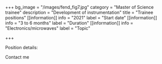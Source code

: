 +++
bg_image = "/images/fend_fig7.jpg"
category = "Master of Science trainee"
description = "Development of instrumentation"
title = "Trainee positions"
[[information]]
info = "2021"
label = "Start date"
[[information]]
info = "3 to 6 months"
label = "Duration"
[[information]]
info = "Electronics/microwaves"
label = "Topic"

+++


Position details: 

Contact me

